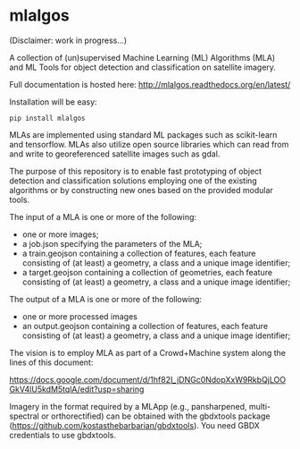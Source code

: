 # mlalgos

(Disclaimer: work in progress...)

A collection of (un)supervised Machine Learning (ML) Algorithms (MLA) and ML Tools for object detection and classification on satellite imagery.

Full documentation is hosted here: http://mlalgos.readthedocs.org/en/latest/

Installation will be easy:

~~~
pip install mlalgos
~~~

MLAs are implemented using standard ML packages such as scikit-learn and tensorflow. 
MLAs also utilize open source libraries which can read from and write to georeferenced satellite images such as gdal.

The purpose of this repository is to enable fast prototyping of object detection and classification solutions employing
one of the existing algorithms or by constructing new ones based on the provided modular tools.

The input of a MLA is one or more of the following:

+ one or more images;
+ a job.json specifying the parameters of the MLA;
+ a train.geojson containing a collection of features, each feature consisting of (at least) a geometry, a class and a unique image identifier;
+ a target.geojson containing a collection of geometries, each feature consisting of (at least) a geometry, a class and a unique image identifier;

The output of a MLA is one or more of the following:

+ one or more processed images
+ an output.geojson containing a collection of features, each feature consisting of (at least) a geometry, a class and a unique image identifier;

The vision is to employ MLA as part of a Crowd+Machine system along the lines of this document:

https://docs.google.com/document/d/1hf82I_jDNGc0NdopXxW9RkbQjLOOGkV4lU5kdM5tqlA/edit?usp=sharing

Imagery in the format required by a MLApp (e.g., pansharpened, multi-spectral or orthorectified) can be obtained with the gbdxtools package (https://github.com/kostasthebarbarian/gbdxtools). You need GBDX credentials to use gbdxtools.